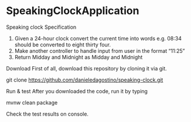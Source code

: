# SpeakingClockApplication
Speaking clock
Specification
1. Given a 24-hour clock convert the current time into words e.g. 08:34  should be converted
to eight thirty four.
2. Make another controller to handle input from user in the format “11:25”
3. Return Midday and Midnight as Midday and Midnight

Download
First of all, download this repository by cloning it via git.

git clone https://github.com/danieledagostino/speaking-clock.git

Run & test
After you downloaded the code, run it by typing

mvnw clean package

Check the test results on console.
